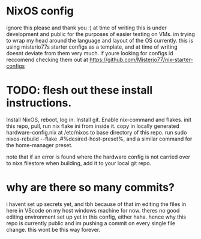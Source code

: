 # NixOS config
ignore this please and thank you :)
at time of writing this is under development and public for the purposes of easier testing on VMs. im trying to wrap my head around the language and layout of the OS currently. this is using misterio77s starter configs as a template, and at time of writing doesnt deviate from them very much. if youre looking for configs id reccomend checking them out at https://github.com/Misterio77/nix-starter-configs

# TODO: flesh out these install instructions.
Install NixOS, reboot, log in. Install git. Enable nix-command and flakes. init this repo, pull, run nix flake ini from inside it. copy in locally generated hardware-config.nix at /etc/nixos to base directory of this repo. run sudo nixos-rebuild --flake .#%desired-host-preset%, and a similar command for the home-manager preset.

note that if an error is found where the hardware config is not carried over to nixs filestore when building, add it to your local git repo.

# why are there so many commits?
i havent set up secrets yet, and tbh because of that im editing the files in here in VScode on my host windows machine for now. theres no good editing environment set up yet in this config, either haha. hence why this repo is currently public and im pushing a commit on every single file change. this wont be this way forever.